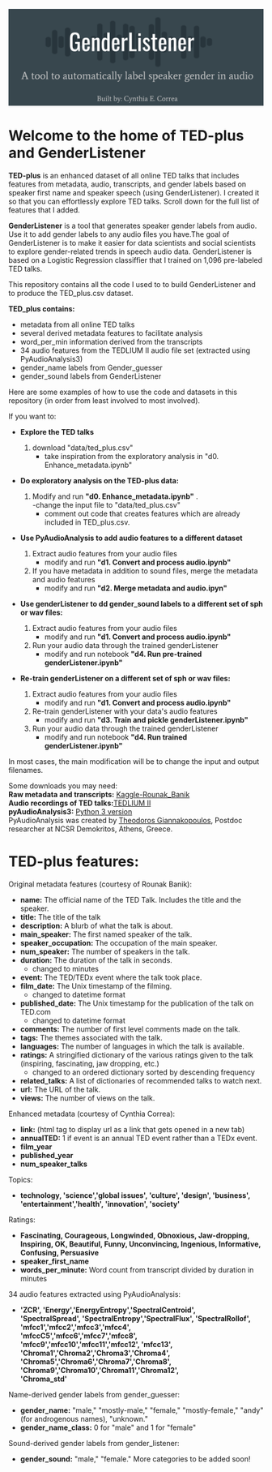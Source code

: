 
![Alt text](img/GenderListener.png?raw=true "GenderListener")

# Welcome to the home of TED-plus and GenderListener

**TED-plus** is an enhanced dataset of all online TED talks that includes features from metadata, audio, transcripts, and gender labels based on speaker first name and speaker speech (using GenderListener). I created it so that you can effortlessly explore TED talks. Scroll down for the full list of features that I added.

**GenderListener** is a tool that generates speaker gender labels from audio. Use it to add gender labels to any audio files you have.The goal of GenderListener is to make it easier for data scientists and social scientists to explore gender-related trends in speech audio data. GenderListener is based on a Logistic Regression classiffier that I trained on 1,096 pre-labeled TED talks.

This repository contains all the code I used to to build GenderListener and to produce the TED_plus.csv dataset.    

**TED_plus contains:**  
- metadata from all online TED talks
- several derived metadata features to facilitate analysis
- word_per_min information derived from the transcripts
- 34 audio features from the TEDLIUM II audio file set (extracted using PyAudioAnalysis3)
- gender_name labels from Gender_guesser
- gender_sound labels from GenderListener

Here are some examples of how to use the code and datasets in this repository (in order from least involved to most involved).

If you want to:  

* **Explore the TED talks**
	1. download "data/ted_plus.csv"
		- take inspiration from the exploratory analysis in "d0. Enhance_metadata.ipynb"

* **Do exploratory analysis on the TED-plus data:**
	1. Modify and run **"d0. Enhance_metadata.ipynb"** .   
		-change the input file to  "data/ted_plus.csv"
		- comment out code that creates features which are already included in TED_plus.csv.

* **Use PyAudioAnalysis to add audio features to a different dataset**
	1.  Extract audio features from your audio files
		- modify and run **"d1. Convert and process audio.ipynb"**
	2. If you have metadata in addition to sound files, merge the metadata and audio features
		- modify and run **"d2. Merge metadata and audio.ipyn"**

* **Use genderListener to dd gender_sound labels to a different set of sph or wav files:**
	1.  Extract audio features from your audio files
		- modify and run **"d1. Convert and process audio.ipynb"**
	2. Run your audio data through the trained genderListener
		- modify and run notebook **"d4. Run pre-trained genderListener.ipynb"**

* **Re-train genderListener on a different set of sph or wav files:**
	1.  Extract audio features from your audio files
		- modify and run **"d1. Convert and process audio.ipynb"**
	1. Re-train genderListener with your data's audio features
		- modify and run **"d3. Train and pickle genderListener.ipynb"**
	2. Run your audio data through the trained genderListener
		- modify and run notebook **"d4. Run trained genderListener.ipynb"**


In most cases, the main modification will be to change the input and output filenames.   

Some downloads you may need:   
**Raw metadata and transcripts:** [Kaggle-Rounak_Banik](https://www.kaggle.com/rounakbanik/ted-talks)  
**Audio recordings of TED talks:**[TEDLIUM II](http://www-lium.univ-lemans.fr/en/content/ted-lium-corpus)  
**pyAudioAnalysis3:** [Python 3 version](https://github.com/ksingla025/pyAudioAnalysis3)  
PyAudioAnalysis was created by [Theodoros Giannakopoulos](http://www.di.uoa.gr/~tyiannak), Postdoc researcher at NCSR Demokritos, Athens, Greece.  
	
	
# TED-plus features:

Original metadata features (courtesy of Rounak Banik):  
* **name:** The official name of the TED Talk. Includes the title and the speaker.
* **title:** The title of the talk
* **description:** A blurb of what the talk is about.
* **main_speaker:** The first named speaker of the talk.
* **speaker_occupation:** The occupation of the main speaker.
* **num_speaker:** The number of speakers in the talk.
* **duration:** The duration of the talk in seconds.
	- changed to minutes  
* **event:** The TED/TEDx event where the talk took place.
* **film_date:** The Unix timestamp of the filming.
	- changed to datetime format  
* **published_date:** The Unix timestamp for the publication of the talk on TED.com  
	- changed to datetime format  
* **comments:** The number of first level comments made on the talk.
* **tags:** The themes associated with the talk.
* **languages:** The number of languages in which the talk is available.
* **ratings:** A stringified dictionary of the various ratings given to the talk (inspiring, fascinating, jaw dropping, etc.)
	- changed to an ordered  dictionary sorted by descending frequency
* **related_talks:** A list of dictionaries of recommended talks to watch next.
* **url:** The URL of the talk.
* **views:** The number of views on the talk.

Enhanced metadata (courtesy of Cynthia Correa):    
* **link:** (html tag to display url as a link that gets opened in a new tab)
* **annualTED:** 1 if event is an annual TED event rather than a TEDx event.
* **film_year**
* **published_year**
* **num_speaker_talks**  

Topics:     
* **technology, 'science','global issues', 'culture', 'design', 'business', 'entertainment','health', 'innovation', 'society'**  

Ratings:     
* **Fascinating, Courageous, Longwinded, Obnoxious, Jaw-dropping, Inspiring, OK, Beautiful, Funny, Unconvincing, Ingenious, Informative, Confusing, Persuasive**
* **speaker_first_name**
* **words_per_minute:** Word count from transcript divided by duration in minutes  

34 audio features extracted using PyAudioAnalysis:  
* **'ZCR', 'Energy','EnergyEntropy','SpectralCentroid',  
'SpectralSpread', 'SpectralEntropy','SpectralFlux', 'SpectralRollof',   
'mfcc1','mfcc2','mfcc3','mfcc4',  
'mfccC5','mfcc6','mfcc7','mfcc8',  
'mfcc9','mfcc10','mfcc11','mfcc12', 'mfcc13', 
'Chroma1','Chroma2','Chroma3','Chroma4',  
'Chroma5','Chroma6','Chroma7','Chroma8', 
'Chroma9','Chroma10','Chroma11','Chroma12',  
'Chroma_std'**  

Name-derived gender labels from gender_guesser:  
* **gender_name:** "male," "mostly-male," "female," "mostly-female," "andy" (for androgenous names), "unknown."
* **gender_name_class:** 0 for "male" and 1 for "female"  

Sound-derived gender labels from gender_listener:    
* **gender_sound:** "male," "female." More categories to be added soon!
